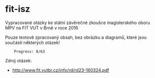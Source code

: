 fit-isz
=======

Vypracované otázky ke státní závěrečné zkoušce magisterského oboru MPV na FIT VUT v Brně v roce 2016

Pouze textově zpracovaný obsah, bez obrázku a diagramů, které jsou součástí některých otázek!

		Progress: 8/63

Zdroj otázek:

 * http://www.fit.vutbr.cz/info/rd/rd23-160324.pdf
